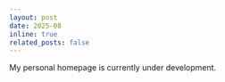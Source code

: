 ```yaml
---
layout: post
date: 2025-08
inline: true
related_posts: false
---
```


My personal homepage is currently under development.
